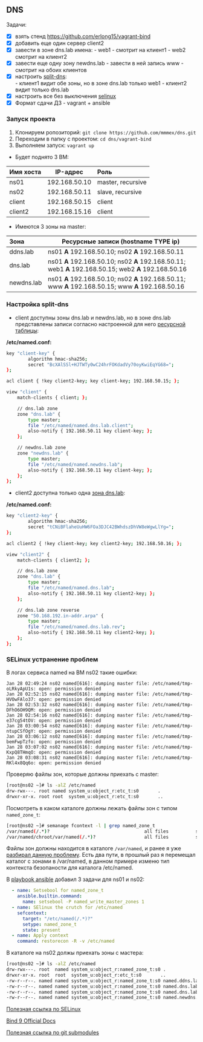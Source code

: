 ## DNS

Задачи:

- [X] взять стенд https://github.com/erlong15/vagrant-bind
- [X] добавить еще один сервер client2
- [X] завести в зоне dns.lab имена: 
        - web1 - смотрит на клиент1
        - web2 смотрит на клиент2
- [X] завести еще одну зону newdns.lab
        - завести в ней запись www - смотрит на обоих клиентов
- [X] настроить [split-dns](#настройка-split-dns):  
        - клиент1 видит обе зоны, но в зоне dns.lab только web1
        - клиент2 видит только dns.lab
- [X] настроить все без выключения [selinux](#selinux-устранение-проблем)
- [X] Формат сдачи ДЗ - vagrant + ansible

### Запуск проекта

1. Клонируем ропозиторий: `git clone https://github.com/mmmex/dns.git`
2. Переходим в папку с проектом: `cd dns/vagrant-bind`
3. Выполняем запуск: `vagrant up`

* Будет поднято 3 ВМ:

| Имя хоста | IP-адрес      | Роль              |
|:----------|:-------------:|:------------------|
| ns01      | 192.168.50.10 | master, recursive |
| ns02      | 192.168.50.11 | slave, recursive  |
| client    | 192.168.50.15 | client            |
| client2   | 192.168.15.16 | client            |

* Имеются 3 зоны на master:

| Зона       | Ресурсные записи (hostname TYPE ip)                                                                    |
|:-----------|--------------------------------------------------------------------------------------------------------|
| ddns.lab   | ns01 **A** 192.168.50.10; ns02 **A** 192.168.50.11                                                     |
| dns.lab    | ns01 **A** 192.168.50.10; ns02 **A** 192.168.50.11; web1 **A** 192.168.50.15; web2 **A** 192.168.50.16 |
| newdns.lab | ns01 **A** 192.168.50.10; ns02 **A** 192.168.50.11; www **A** 192.168.50.15; www **A** 192.168.50.16   |

### Настройка split-dns

* client доступны зоны dns.lab и newdns.lab, но в зоне dns.lab представлены записи согласно настроенной для него [ресурсной таблицы](vagrant-bind/provisioning/named.dns.lab.client):

**/etc/named.conf:**
```bash
key "client-key" {
        algorithm hmac-sha256;
        secret "BcXAlSSl+HJTWTy0wC24hrFOKdadVy70oyKwiEqYG68=";
};

acl client { !key client2-key; key client-key; 192.168.50.15; };

view "client" {
    match-clients { client; };

    // dns.lab zone
    zone "dns.lab" {
        type master;
        file "/etc/named/named.dns.lab.client";
        also-notify { 192.168.50.11 key client-key; };
    };

    // newdns.lab zone
    zone "newdns.lab" {
        type master;
        file "/etc/named/named.newdns.lab";
        also-notify { 192.168.50.11 key client-key; };
    };
};
```
* client2 доступна только одна [зона dns.lab](vagrant-bind/provisioning/named.dns.lab):

**/etc/named.conf:**
```bash
key "client2-key" {
        algorithm hmac-sha256;
        secret "tCNiBFlaheUuHW6FOa3DJC42BWhdszDhVW8eWgwLlYg=";
};

acl client2 { !key client-key; key client2-key; 192.168.50.16; };

view "client2" {
    match-clients { client2; };

    // dns.lab zone
    zone "dns.lab" {
        type master;
        file "/etc/named/named.dns.lab";
        also-notify { 192.168.50.11 key client2-key; };
    };

    // dns.lab zone reverse
    zone "50.168.192.in-addr.arpa" {
        type master;
        file "/etc/named/named.dns.lab.rev";
        also-notify { 192.168.50.11 key client2-key; };
    };
};
```

### SELinux устранение проблем

В логах сервиса named на ВМ ns02 такие ошибки:
```log
Jan 28 02:49:24 ns02 named[616]: dumping master file: /etc/named/tmp-oLRkyApU1s: open: permission denied
Jan 28 02:52:15 ns02 named[616]: dumping master file: /etc/named/tmp-HVOwFAlo37: open: permission denied
Jan 28 02:53:32 ns02 named[616]: dumping master file: /etc/named/tmp-DFhO6OH9QM: open: permission denied
Jan 28 02:54:16 ns02 named[616]: dumping master file: /etc/named/tmp-e37cg54tOV: open: permission denied
Jan 28 03:00:54 ns02 named[616]: dumping master file: /etc/named/tmp-ntupCSfOgY: open: permission denied
Jan 28 03:06:12 ns02 named[616]: dumping master file: /etc/named/tmp-bemFwpTzfo: open: permission denied
Jan 28 03:07:02 ns02 named[616]: dumping master file: /etc/named/tmp-KxpQ8THmqO: open: permission denied
Jan 28 03:08:31 ns02 named[616]: dumping master file: /etc/named/tmp-RKl4x8Qq6o: open: permission denied
```

Проверяю файлы зон, которые должны приехать с master:

```bash
[root@ns02 ~]# ls -alZ /etc/named
drw-rwx---. root named system_u:object_r:etc_t:s0       .
drwxr-xr-x. root root  system_u:object_r:etc_t:s0       ..
```

Посмотреть в каком каталоге должны лежать файлы зон с типом `named_zone_t`:
```bash
[root@ns02 ~]# semanage fcontext -l | grep named_zone_t
/var/named(/.*)?                                   all files          system_u:object_r:named_zone_t:s0 
/var/named/chroot/var/named(/.*)?                  all files          system_u:object_r:named_zone_t:s0 
```

Файлы зон должны находится в каталоге `/var/named`, и ранее я уже [разбирал данную проблему](https://github.com/mmmex/selinux#%D0%BE%D0%B1%D0%B5%D1%81%D0%BF%D0%B5%D1%87%D0%B8%D1%82%D1%8C-%D1%80%D0%B0%D0%B1%D0%BE%D1%82%D0%BE%D1%81%D0%BF%D0%BE%D1%81%D0%BE%D0%B1%D0%BD%D0%BE%D1%81%D1%82%D1%8C-%D0%BF%D1%80%D0%B8%D0%BB%D0%BE%D0%B6%D0%B5%D0%BD%D0%B8%D1%8F-%D0%BF%D1%80%D0%B8-%D0%B2%D0%BA%D0%BB%D1%8E%D1%87%D0%B5%D0%BD%D0%BD%D0%BE%D0%BC-selinux). Есть два пути, в прошлый раз я перемещал каталог с зонами в /var/named, в данном примере изменю тип контекста безопаности для каталога /etc/named.

В [playbook ansible](vagrant-bind/provisioning/playbook.yml) добавил 3 задачи для ns01 и ns02:

```yml
  - name: Setsebool for named_zone_t
    ansible.builtin.command:
      name: setsebool -P named_write_master_zones 1
  - name: SElinux the crutch for /etc/named
    sefcontext:
      target: "/etc/named(/.*)?"
      setype: named_zone_t
      state: present
  - name: Apply context
    command: restorecon -R -v /etc/named
```

В каталоге на ns02 должы приехать зоны с мастера:
```bash
[root@ns02 ~]# ls -alZ /etc/named
drw-rwx---. root  named system_u:object_r:named_zone_t:s0 .
drwxr-xr-x. root  root  system_u:object_r:etc_t:s0       ..
-rw-r--r--. named named system_u:object_r:named_zone_t:s0 named.ddns.lab
-rw-r--r--. named named system_u:object_r:named_zone_t:s0 named.dns.lab
-rw-r--r--. named named system_u:object_r:named_zone_t:s0 named.dns.lab.rev
-rw-r--r--. named named system_u:object_r:named_zone_t:s0 named.newdns.lab
```

[Полезная ссылка по SELinux](https://access.redhat.com/documentation/en-us/red_hat_enterprise_linux/7/html/selinux_users_and_administrators_guide/sect-security-enhanced_linux-working_with_selinux-selinux_contexts_labeling_files)

[Bind 9 Official Docs](https://bind9.readthedocs.io/en/latest/index.html)

[Полезная ссылка по git submodules](https://git-scm.com/book/ru/v2/%D0%98%D0%BD%D1%81%D1%82%D1%80%D1%83%D0%BC%D0%B5%D0%BD%D1%82%D1%8B-Git-%D0%9F%D0%BE%D0%B4%D0%BC%D0%BE%D0%B4%D1%83%D0%BB%D0%B8)